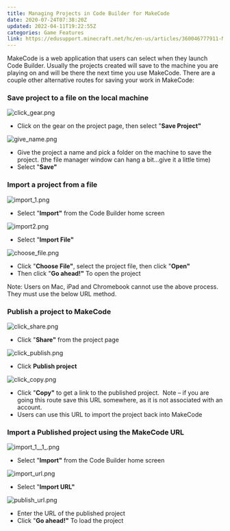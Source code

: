 ```yaml
---
title: Managing Projects in Code Builder for MakeCode
date: 2020-07-24T07:38:20Z
updated: 2022-04-11T19:22:55Z
categories: Game Features
link: https://edusupport.minecraft.net/hc/en-us/articles/360046777911-Managing-Projects-in-Code-Builder-for-MakeCode
---
```


MakeCode is a web application that users can select when they launch Code Builder. Usually the projects created will save to the machine you are playing on and will be there the next time you use MakeCode. There are a couple other alternative routes for saving your work in MakeCode:

### Save project to a file on the local machine

![click_gear.png](https://edusupport.minecraft.net/hc/article_attachments/4402652992404/click_gear.png)

- Click on the gear on the project page, then select "**Save Project"**

![give_name.png](https://edusupport.minecraft.net/hc/article_attachments/4402660972820/give_name.png)

- Give the project a name and pick a folder on the machine to save the project. (the file manager window can hang a bit…give it a little time)
- Select "**Save"**

### Import a project from a file

![import_1.png](https://edusupport.minecraft.net/hc/article_attachments/4402660973716/import_1.png)

- Select "**Import"** from the Code Builder home screen

![import2.png](https://edusupport.minecraft.net/hc/article_attachments/4402660975252/import2.png)

- Select "**Import File"**

![choose_file.png](https://edusupport.minecraft.net/hc/article_attachments/4402660976148/choose_file.png)

- Click "**Choose File"**, select the project file, then click "**Open"**
- Then click "**Go ahead!"** To open the project

Note: Users on Mac, iPad and Chromebook cannot use the above process. They must use the below URL method.

### Publish a project to MakeCode

![click_share.png](https://edusupport.minecraft.net/hc/article_attachments/4402652998676/click_share.png)

- Click "**Share"** from the project page

![click_publish.png](https://edusupport.minecraft.net/hc/article_attachments/4402660977556/click_publish.png)

- Click **Publish project**

![click_copy.png](https://edusupport.minecraft.net/hc/article_attachments/4402653000980/click_copy.png)

- Click "**Copy"** to get a link to the published project.  Note – if you are going this route save this URL somewhere, as it is not associated with an account. 
- Users can use this URL to import the project back into MakeCode

### Import a Published project using the MakeCode URL

![import_1\_\_1\_.png](https://edusupport.minecraft.net/hc/article_attachments/4402660982420/import_1__1_.png)

- Select "**Import"** from the Code Builder home screen

![import_url.png](https://edusupport.minecraft.net/hc/article_attachments/4402661001876/import_url.png)

- Select "**Import URL"**

![publish_url.png](https://edusupport.minecraft.net/hc/article_attachments/4402653125524/publish_url.png)

- Enter the URL of the published project
- Click "**Go ahead!"** To load the project
